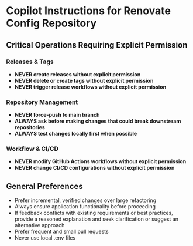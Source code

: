 # Copilot Instructions for Renovate Config Repository

## Critical Operations Requiring Explicit Permission

### Releases & Tags
- **NEVER create releases without explicit permission**
- **NEVER delete or create tags without explicit permission**
- **NEVER trigger release workflows without explicit permission**

### Repository Management
- **NEVER force-push to main branch**
- **ALWAYS ask before making changes that could break downstream repositories**
- **ALWAYS test changes locally first when possible**

### Workflow & CI/CD
- **NEVER modify GitHub Actions workflows without explicit permission**
- **NEVER change CI/CD configurations without explicit permission**

## General Preferences
- Prefer incremental, verified changes over large refactoring
- Always ensure application functionality before proceeding
- If feedback conflicts with existing requirements or best practices, provide a reasoned explanation and seek clarification or suggest an alternative approach
- Prefer frequent and small pull requests
- Never use local .env files
